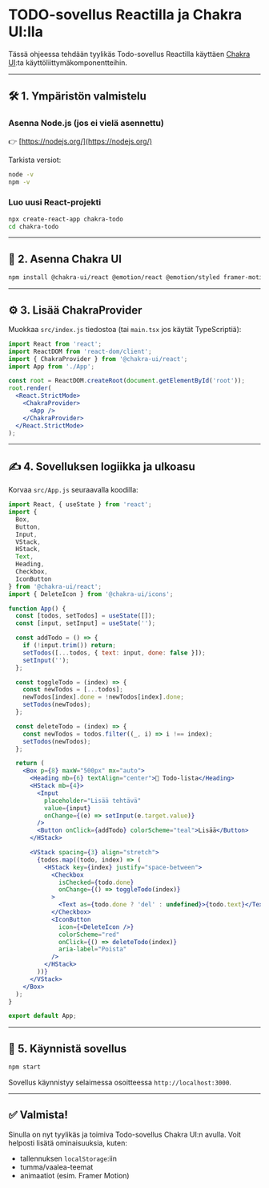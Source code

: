 # TODO-sovellus Reactilla ja Chakra UI:lla

Tässä ohjeessa tehdään tyylikäs Todo-sovellus Reactilla käyttäen [Chakra UI](https://chakra-ui.com/):ta käyttöliittymäkomponentteihin.

---

## 🛠️ 1. Ympäristön valmistelu

### Asenna Node.js (jos ei vielä asennettu)
👉 [https://nodejs.org/](https://nodejs.org/)

Tarkista versiot:

```bash
node -v
npm -v
```

### Luo uusi React-projekti

```bash
npx create-react-app chakra-todo
cd chakra-todo
```

---

## 🎨 2. Asenna Chakra UI

```bash
npm install @chakra-ui/react @emotion/react @emotion/styled framer-motion
```

---

## ⚙️ 3. Lisää ChakraProvider

Muokkaa `src/index.js` tiedostoa (tai `main.tsx` jos käytät TypeScriptiä):

```jsx
import React from 'react';
import ReactDOM from 'react-dom/client';
import { ChakraProvider } from '@chakra-ui/react';
import App from './App';

const root = ReactDOM.createRoot(document.getElementById('root'));
root.render(
  <React.StrictMode>
    <ChakraProvider>
      <App />
    </ChakraProvider>
  </React.StrictMode>
);
```

---

## ✍️ 4. Sovelluksen logiikka ja ulkoasu

Korvaa `src/App.js` seuraavalla koodilla:

```jsx
import React, { useState } from 'react';
import {
  Box,
  Button,
  Input,
  VStack,
  HStack,
  Text,
  Heading,
  Checkbox,
  IconButton
} from '@chakra-ui/react';
import { DeleteIcon } from '@chakra-ui/icons';

function App() {
  const [todos, setTodos] = useState([]);
  const [input, setInput] = useState('');

  const addTodo = () => {
    if (!input.trim()) return;
    setTodos([...todos, { text: input, done: false }]);
    setInput('');
  };

  const toggleTodo = (index) => {
    const newTodos = [...todos];
    newTodos[index].done = !newTodos[index].done;
    setTodos(newTodos);
  };

  const deleteTodo = (index) => {
    const newTodos = todos.filter((_, i) => i !== index);
    setTodos(newTodos);
  };

  return (
    <Box p={8} maxW="500px" mx="auto">
      <Heading mb={6} textAlign="center">📝 Todo-lista</Heading>
      <HStack mb={4}>
        <Input
          placeholder="Lisää tehtävä"
          value={input}
          onChange={(e) => setInput(e.target.value)}
        />
        <Button onClick={addTodo} colorScheme="teal">Lisää</Button>
      </HStack>

      <VStack spacing={3} align="stretch">
        {todos.map((todo, index) => (
          <HStack key={index} justify="space-between">
            <Checkbox
              isChecked={todo.done}
              onChange={() => toggleTodo(index)}
            >
              <Text as={todo.done ? 'del' : undefined}>{todo.text}</Text>
            </Checkbox>
            <IconButton
              icon={<DeleteIcon />}
              colorScheme="red"
              onClick={() => deleteTodo(index)}
              aria-label="Poista"
            />
          </HStack>
        ))}
      </VStack>
    </Box>
  );
}

export default App;
```

---

## 🚀 5. Käynnistä sovellus

```bash
npm start
```

Sovellus käynnistyy selaimessa osoitteessa `http://localhost:3000`.

---

## ✅ Valmista!

Sinulla on nyt tyylikäs ja toimiva Todo-sovellus Chakra UI:n avulla. Voit helposti lisätä ominaisuuksia, kuten:
- tallennuksen `localStorage`:iin
- tumma/vaalea-teemat
- animaatiot (esim. Framer Motion)
